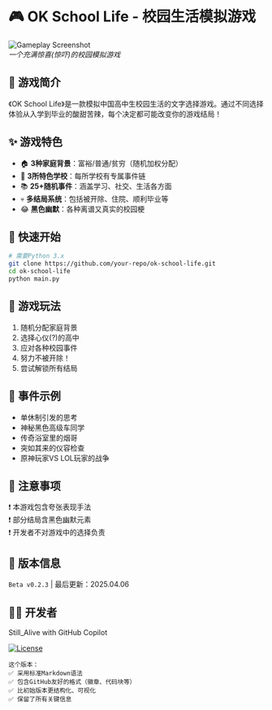 # 🎮 OK School Life - 校园生活模拟游戏

![Gameplay Screenshot](https://via.placeholder.com/400x200?text=OK+School+Life)  
*一个充满惊喜(惊吓)的校园模拟游戏*

## 📖 游戏简介
《OK School Life》是一款模拟中国高中生校园生活的文字选择游戏。通过不同选择体验从入学到毕业的酸甜苦辣，每个决定都可能改变你的游戏结局！

## ✨ 游戏特色
- 🏠 **3种家庭背景**：富裕/普通/贫穷（随机加权分配）
- 🏫 **3所特色学校**：每所学校有专属事件链
- 📚 **25+随机事件**：涵盖学习、社交、生活各方面
- 💀 **多结局系统**：包括被开除、住院、顺利毕业等
- 😂 **黑色幽默**：各种离谱又真实的校园梗

## 🚀 快速开始
```bash
# 需要Python 3.x
git clone https://github.com/your-repo/ok-school-life.git
cd ok-school-life
python main.py
```

## 🎯 游戏玩法
1. 随机分配家庭背景
2. 选择心仪(?)的高中
3. 应对各种校园事件
4. 努力不被开除！
5. 尝试解锁所有结局

## 📜 事件示例
- 单休制引发的思考
- 神秘黑色高级车同学
- 传奇浴室里的烟哥
- 突如其来的仪容检查
- 原神玩家VS LOL玩家的战争

## 📌 注意事项
❗ 本游戏包含夸张表现手法  
❗ 部分结局含黑色幽默元素  
❗ 开发者不对游戏中的选择负责  

## 📅 版本信息
`Beta v0.2.3` | 最后更新：2025.04.06

## 👨‍💻 开发者
Still_Alive with GitHub Copilot

[![License](https://img.shields.io/badge/license-MIT-blue.svg)](LICENSE)
```
这个版本：
✅ 采用标准Markdown语法  
✅ 包含GitHub友好的格式（徽章、代码块等）  
✅ 比初始版本更结构化、可视化  
✅ 保留了所有关键信息  
